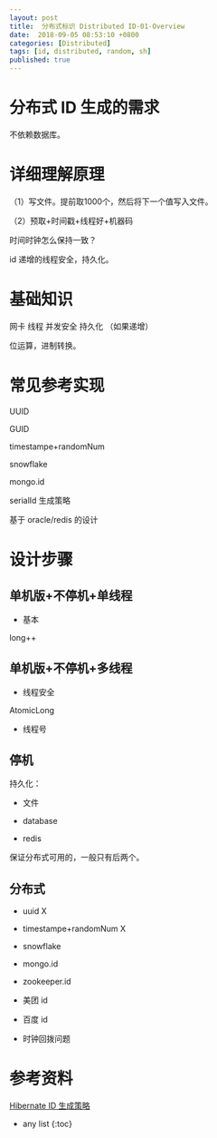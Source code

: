 ```yaml
---
layout: post
title:  分布式标识 Distributed ID-01-Overview 
date:  2018-09-05 08:53:10 +0800
categories: [Distributed]
tags: [id, distributed, random, sh]
published: true
---
```


# 分布式 ID 生成的需求

不依赖数据库。

# 详细理解原理 

（1）写文件。提前取1000个，然后将下一个值写入文件。 

（2）预取+时间戳+线程好+机器码

时间时钟怎么保持一致？ 

id 递增的线程安全，持久化。

# 基础知识 

网卡 线程 并发安全 持久化 （如果递增）

位运算，进制转换。 


# 常见参考实现

UUID

GUID

timestampe+randomNum

snowflake

mongo.id

serialId 生成策略

基于 oracle/redis 的设计

# 设计步骤

## 单机版+不停机+单线程

- 基本

long++

## 单机版+不停机+多线程

- 线程安全

AtomicLong

- 线程号

## 停机

持久化：

- 文件

- database

- redis

保证分布式可用的，一般只有后两个。

## 分布式

- uuid  X

- timestampe+randomNum  X

- snowflake

- mongo.id

- zookeeper.id

- 美团 id

- 百度 id

- 时钟回拨问题

# 参考资料

[Hibernate ID 生成策略](https://blog.csdn.net/wh_forever/article/details/51778466)

* any list
{:toc}